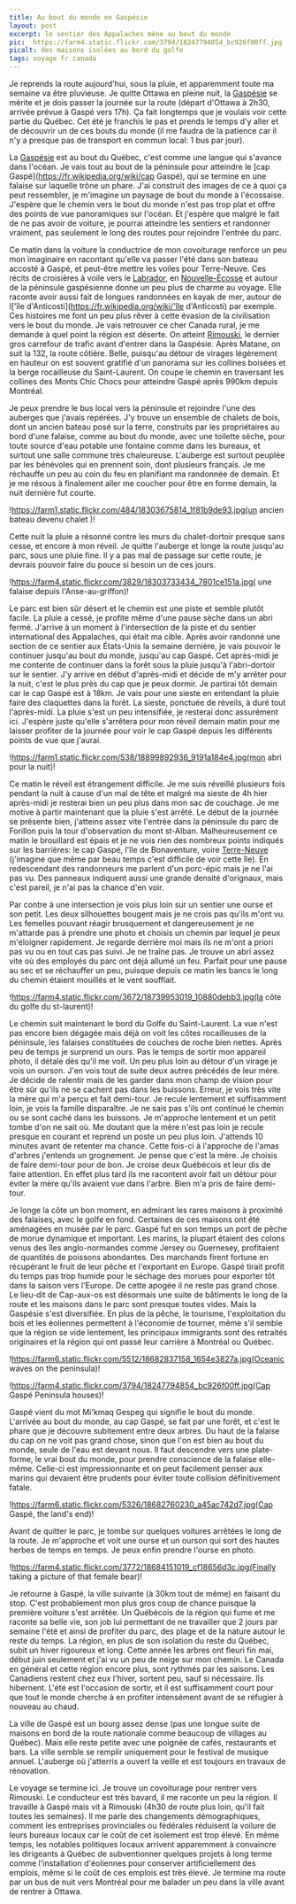 ```yaml
---
title: Au bout du monde en Gaspésie
layout: post
excerpt: le sentier des Appalaches mène au bout du monde
pic:  https://farm4.static.flickr.com/3794/18247794854_bc926f00ff.jpg
picalt: des maisons isolées au bord du golfe
tags: voyage fr canada
---
```

Je reprends la route aujourd'hui, sous la pluie, et apparemment toute ma semaine va être pluvieuse.
Je quitte Ottawa en pleine nuit, la [Gaspésie](https://fr.wikipedia.org/wiki/Gaspésie) se mérite et je dois passer la journée sur la route (départ d'Ottawa à 2h30, arrivée prévue à Gaspé vers 17h).
Ça fait longtemps que je voulais voir cette partie du Québec. Cet été je franchis le pas et prends le temps d'y aller et de découvrir un de ces bouts du monde (il me faudra de la patience car il n'y a presque pas de transport en commun local: 1 bus par jour). 

La [Gaspésie](https://fr.wikipedia.org/wiki/Gaspésie) est au bout du Québec, c'est comme une langue qui s'avance dans l'océan. Je vais tout au bout de la péninsule pour atteindre le [cap Gaspé](https://fr.wikipedia.org/wiki/cap Gaspé), qui se termine en une falaise sur laquelle trône un phare.
J'ai construit des images de ce à quoi ça peut ressembler, je m'imagine un paysage de bout du monde à l'écossaise. J'espère que le chemin vers le bout du monde n'est pas trop plat et offre des points de vue panoramiques sur l'océan. Et j'espère que malgré le fait de ne pas avoir de voiture, je pourrai atteindre les sentiers et randonner vraiment, pas seulement le long des routes pour rejoindre l'entrée du parc.

Ce matin dans la voiture la conductrice de mon covoiturage renforce un peu mon imaginaire en racontant qu'elle va passer l'été dans son bateau accosté à Gaspé, et peut-être mettre les voiles pour Terre-Neuve. Ces récits de croisières à voile vers le [Labrador](https://fr.wikipedia.org/wiki/Labrador), en [Nouvelle-Écosse](https://fr.wikipedia.org/wiki/Nouvelle-Écosse) et autour de la péninsule gaspésienne donne un peu plus de charme au voyage. Elle raconte avoir aussi fait de longues randonnées en kayak de mer, autour de l['île d'Anticosti](https://fr.wikipedia.org/wiki/'île d'Anticosti) par exemple. Ces histoires me font un peu plus rêver à cette évasion de la civilisation vers le bout du monde.
Je vais retrouver ce cher Canada rural, je me demande à quel point la région est déserte.
On atteint [Rimouski](https://fr.wikipedia.org/wiki/Rimouski), le dernier gros carrefour de trafic avant d'entrer dans la Gaspésie. Après Matane, on suit la 132, la route côtière. Belle, puisqu'au détour de virages légèrement en hauteur on est souvent gratifié d'un panorama sur les collines boisées et la berge rocailleuse du Saint-Laurent. On coupe le chemin en traversant les collines des Monts Chic Chocs pour atteindre Gaspé après 990km depuis Montréal.

Je peux prendre le bus local vers la péninsule et rejoindre l'une des auberges que j'avais repérées. J'y trouve un ensemble de chalets de bois, dont un ancien bateau posé sur la terre, construits par les propriétaires au bord d'une falaise, comme au bout du monde, avec une toilette sèche, pour toute source d'eau potable une fontaine comme dans les bureaux, et surtout une salle commune très chaleureuse. L'auberge est surtout peuplée par les bénévoles qui en prennent soin, dont plusieurs français.
Je me réchauffe un peu au coin du feu en planifiant ma randonnée de demain. Et je me résous à finalement aller me coucher pour être en forme demain, la nuit dernière fut courte.

!https://farm1.static.flickr.com/484/18303675814_1f81b9de93.jpg(un ancien bateau devenu chalet )!

Cette nuit la pluie a résonné contre les murs du chalet-dortoir presque sans cesse, et encore à mon réveil. Je quitte l'auberge et longe la route jusqu'au parc, sous une pluie fine. Il y a pas mal de passage sur cette route, je devrais pouvoir faire du pouce si besoin un de ces jours.

!https://farm4.static.flickr.com/3829/18303733434_7801ce151a.jpg( une falaise depuis l'Anse-au-griffon)!

Le parc est bien sûr désert et le chemin est une piste et semble plutôt facile. La pluie a cessé, je profite même d'une pause sèche dans un abri fermé.
J'arrive à un moment à l'intersection de la piste et du sentier international des Appalaches, qui était ma cible. Après avoir randonné une section de ce sentier aux États-Unis la semaine dernière, je vais pouvoir le continuer jusqu'au bout du monde, jusqu'au cap Gaspé. Cet après-midi je me contente de continuer dans la forêt sous la pluie jusqu'à l'abri-dortoir sur le sentier. J'y arrive en début d'après-midi et décide de m'y arrêter pour la nuit, c'est le plus près du cap que je peux dormir. Je partirai tôt demain car le cap Gaspé est à 18km. Je vais pour une sieste en entendant la pluie faire des claquettes dans la forêt. La sieste, ponctuée de réveils, à duré tout l'après-midi. La pluie s'est un peu intensifiée, je resterai donc assurément ici. J'espère juste qu'elle s'arrêtera pour mon réveil demain matin pour me laisser profiter de la journée pour voir le cap Gaspé depuis les différents points de vue que j'aurai.

!https://farm1.static.flickr.com/538/18899892936_9191a184e4.jpg(mon abri pour la nuit)!

Ce matin le réveil est étrangement difficile. Je me suis réveillé plusieurs fois pendant la nuit à cause d'un mal de tête et malgré ma sieste de 4h hier après-midi je resterai bien un peu plus dans mon sac de couchage.
Je me motive à partir maintenant que la pluie s'est arrêté. Le début de la journée se présente bien, j'atteins assez vite l'entrée dans la péninsule du parc de Forillon puis la tour d'observation du mont st-Alban. Malheureusement ce matin le brouillard est épais et je ne vois rien des nombreux points indiqués sur les barrières: le cap Gaspé, l'île de Bonaventure, voire [Terre-Neuve](https://fr.wikipedia.org/wiki/Terre-Neuve) (j'imagine que même par beau temps c'est difficile de voir cette île).
En redescendant des randonneurs me parlent d'un porc-épic mais je ne l'ai pas vu. Des panneaux indiquent aussi une grande densité d'orignaux, mais c'est pareil, je n'ai pas la chance d'en voir.

Par contre à une intersection je vois plus loin sur un sentier une ourse et son petit. Les deux silhouettes bougent mais je ne crois pas qu'ils m'ont vu. Les femelles pouvant réagir brusquement et dangereusement je ne m'attarde pas à prendre une photo et choisis un chemin par lequel je peux m'éloigner rapidement. Je regarde derrière moi mais ils ne m'ont a priori pas vu ou en tout cas pas suivi. Je ne traîne pas.
Je trouve un abri assez vite où des employés du parc ont déjà allumé un feu. Parfait pour une pause au sec et se réchauffer un peu, puisque depuis ce matin les bancs le long du chemin étaient mouillés et le vent soufflait.

!https://farm4.static.flickr.com/3672/18739953019_10880debb3.jpg(la côte du golfe du st-laurent)!

Le chemin suit maintenant le bord du Golfe du Saint-Laurent. La vue n'est pas encore bien dégagée mais déjà on voit les côtes rocailleuses de la péninsule, les falaises constituées de couches de roche bien nettes.
Après peu de temps je surprend un ours. Pas le temps de sortir mon appareil photo, il détale dès qu'il me voit.
Un peu plus loin au détour d'un virage je vois un ourson. J'en vois tout de suite deux autres précédés de leur mère. Je décide de ralentir mais de les garder dans mon champ de vision pour être sûr qu'ils ne se cachent pas dans les buissons. Erreur, je vois très vite la mère qui m'a perçu et fait demi-tour. Je recule lentement et suffisamment loin, je vois la famille disparaître. Je ne sais pas s'ils ont continué le chemin ou se sont caché dans les buissons. Je m'approche lentement et un petit tombe d'on ne sait où. Me doutant que la mère n'est pas loin je recule presque en courant et reprend un poste un peu plus loin. J'attends 10 minutes avant de retenter ma chance. Cette fois-ci à l'approche de l'amas d'arbres j'entends un grognement. Je pense que c'est la mère. Je choisis de faire demi-tour pour de bon. 
Je croise deux Québécois et leur dis de faire attention. En effet plus tard ils me racontent avoir fait un détour pour éviter la mère qu'ils avaient vue dans l'arbre. Bien m'a pris de faire demi-tour.

Je longe la côte un bon moment, en admirant les rares maisons à proximité des falaises, avec le golfe en fond. Certaines de ces maisons ont été aménagées en musée par le parc. Gaspé fut en son temps un port de pêche de morue dynamique et important. Les marins, la plupart étaient des colons venus des îles anglo-normandes comme Jersey ou Guernesey, profitaient de quantités de poissons abondantes. Des marchands firent fortune en récupérant le fruit de leur pêche et l'exportant en Europe. Gaspé tirait profit du temps pas trop humide pour le séchage des morues pour exporter tôt dans la saison vers l'Europe. De cette apogée il ne reste pas grand chose. Le lieu-dit de Cap-aux-os est désormais une suite de bâtiments le long de la route et les maisons dans le parc sont presque toutes vides. Mais la Gaspésie s'est diversifiée. En plus de la pêche, le tourisme, l'exploitation du bois et les éoliennes permettent à l'économie de tourner, même s'il semble que la région se vide lentement, les principaux immigrants sont des retraités originaires et la région qui ont passé leur carrière à Montréal ou Québec. 

!https://farm6.static.flickr.com/5512/18682837158_1654e3827a.jpg(Oceanic waves on the peninsula)!

!https://farm4.static.flickr.com/3794/18247794854_bc926f00ff.jpg(Cap Gaspé Peninsula houses)!

Gaspé vient du mot Mi'kmaq Gespeg qui signifie le bout du monde. L'arrivée au bout du monde, au cap Gaspé, se fait par une forêt, et c'est le phare que je découvre subitement entre deux arbres. Du haut de la falaise du cap on ne voit pas grand chose, sinon que l'on est bien au bout du monde, seule de l'eau est devant nous. Il faut descendre vers une plate-forme, le vrai bout du monde, pour prendre conscience de la falaise elle-même. Celle-ci est impressionnante et on peut facilement penser aux marins qui devaient être prudents pour éviter toute collision définitivement fatale.

!https://farm6.static.flickr.com/5326/18682760230_a45ac742d7.jpg(Cap Gaspé, the land's end)!

Avant de quitter le parc, je tombe sur quelques voitures arrêtées le long de la route. Je m'approche et voit une ourse et un ourson qui sort des hautes herbes de temps en temps. Je peux enfin prendre l'ourse en photo. 

!https://farm4.static.flickr.com/3772/18684151019_cf18656d3c.jpg(Finally taking a picture of that female bear)!

Je retourne à Gaspé, la ville suivante (à 30km tout de même) en faisant du stop. C'est probablement mon plus gros coup de chance puisque la première voiture s'est arrêtée. Un Québécois de la région qui fume et me raconte sa belle vie, son job lui permettant de ne travailler que 2 jours par semaine l'été et ainsi de profiter du parc, des plage et de la nature autour le reste du temps. La région, en plus de son isolation du reste du Québec, subit un hiver rigoureux et long. Cette année les arbres ont fleuri fin mai, début juin seulement et j'ai vu un peu de neige sur mon chemin. Le Canada en général et cette région encore plus, sont rythmés par les saisons. Les Canadiens restent chez eux l'hiver, sortent peu, sauf si nécessaire. Ils hibernent. L'été est l'occasion de sortir, et il est suffisamment court pour que tout le monde cherche à en profiter intensément avant de se réfugier à nouveau au chaud.

La ville de Gaspé est un bourg assez dense (pas une longue suite de maisons en bord de la route nationale comme beaucoup de villages au Québec). Mais elle reste petite avec une poignée de cafés, restaurants et bars. La ville semble se remplir uniquement pour le festival de musique annuel. L'auberge où j'atterris a ouvert la veille et est toujours en travaux de rénovation. 

Le voyage se termine ici. Je trouve un covoiturage pour rentrer vers Rimouski. Le conducteur est très bavard, il me raconte un peu la région. Il travaille à Gaspé mais vit à Rimouski (4h30 de route plus loin, qu'il fait toutes les semaines). Il me parle des changements démographiques, comment les entreprises provinciales ou fédérales réduisent la voilure de leurs bureaux locaux car le coût de cet isolement est trop élevé. En même temps, les notables politiques locaux arrivent apparemment à convaincre les dirigeants à Québec de subventionner quelques projets à long terme comme l'installation d'éoliennes pour conserver artificiellement des emplois, même si le coût de ces emplois est très élevé.
Je termine ma route par un bus de nuit vers Montréal pour me balader un peu dans la ville avant de rentrer à Ottawa.